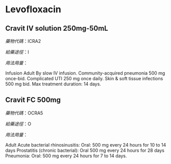 # Levofloxacin

## Cravit IV solution 250mg-50mL

_藥物代碼_：ICRA2

_給藥途徑_：I

_用法用量_：

Infusion Adult By slow IV infusion. Community-acquired pneumonia 500 mg once-bid. Complicated UTI 250 mg once daily. Skin & soft tissue infections 500 mg bid. Max treatment duration: 14 days.

## Cravit FC 500mg

_藥物代碼_：OCRA5

_給藥途徑_：O

_用法用量_：

Adult Acute bacterial rhinosinusitis: Oral: 500 mg every 24 hours for 10 to 14 days Prostatitis \(chronic bacterial\): Oral 500 mg every 24 hours for 28 days Pneumonia: Oral: 500 mg every 24 hours for 7 to 14 days.


